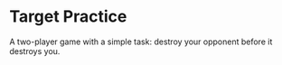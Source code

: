 # Target Practice

A two-player game with a simple task: destroy your opponent before it destroys you.
